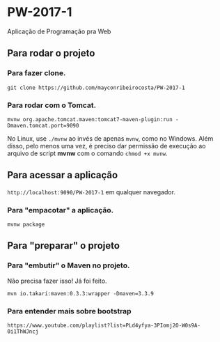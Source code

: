 ﻿# PW-2017-1

Aplicação de Programação pra Web

## Para rodar o projeto

### Para fazer clone.

`git clone https://github.com/mayconribeirocosta/PW-2017-1`

### Para rodar com o Tomcat.

`mvnw org.apache.tomcat.maven:tomcat7-maven-plugin:run -Dmaven.tomcat.port=9090`

No Linux, use `./mvnw` ao invés de apenas `mvnw`, como no Windows. Além disso, pelo menos uma vez, é preciso dar permissão de execução ao arquivo de script **mvnw** com o comando `chmod +x mvnw`.

## Para acessar a aplicação

`http://localhost:9090/PW-2017-1` em qualquer navegador.

### Para "empacotar" a aplicação.

`mvnw package`

## Para "preparar" o projeto

### Para "embutir" o Maven no projeto.

Não precisa fazer isso! Já foi feito. 

`mvn io.takari:maven:0.3.3:wrapper -Dmaven=3.3.9`

### Para entender mais sobre bootstrap
`https://www.youtube.com/playlist?list=PLd4yfya-3PIomj2O-W0s9A-0i1ThWJncj`
